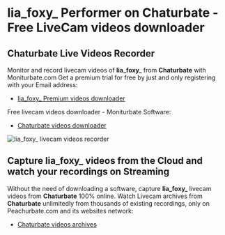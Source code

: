 # lia_foxy_ Performer on Chaturbate - Free LiveCam videos downloader

## Chaturbate Live Videos Recorder

Monitor and record livecam videos of **lia_foxy_** from **Chaturbate** with Moniturbate.com
Get a premium trial for free by just and only registering with your Email address:
* [lia_foxy_ Premium videos downloader](https://moniturbate.com/request-demo-licence-key.html)

Free livecam videos downloader - Moniturbate Software:
* [Chaturbate videos downloader](https://moniturbate.com/moniturbate-download-software.html)

![lia_foxy_ livecam videos recorder](https://peachurnet.com/templates/moniturbate-software.png)


## Capture lia_foxy_ videos from the Cloud and watch your recordings on Streaming

Without the need of downloading a software, capture **lia_foxy_** livecam videos from **Chaturbate** 100% online.
Watch Livecam archives from **Chaturbate** unlimitedly from thousands of existing recordings, only on Peachurbate.com and its websites network:
* [Chaturbate videos archives](https://peachurnet.com/)